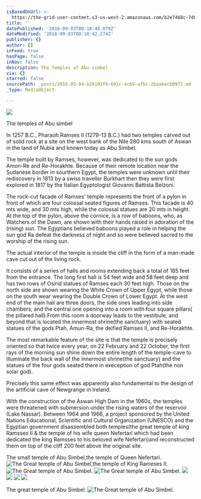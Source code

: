 ```yaml
---
isBasedOnUrl: >-
  https://the-grid-user-content.s3-us-west-2.amazonaws.com/b2e7468c-7d8c-4166-a70c-2162a756b920.jpg
title: ''
datePublished: '2016-09-03T00:10:48.079Z'
dateModified: '2016-09-03T00:10:42.274Z'
publisher: {}
author: []
inFeed: true
hasPage: false
inNav: false
description: The temples of Abu simbel
via: {}
starred: false
sourcePath: _posts/2016-05-04-b26103f8-693c-4c69-afbc-2baabecb0972.md
_type: MediaObject

---
```

<article style=""><img src="https://the-grid-user-content.s3-us-west-2.amazonaws.com/2b23e313-8d9a-4586-aeb1-bbccdb560d93.jpg" /></article>

The temples of Abu simbel

In 1257 B.C., Pharaoh Ramses II (1279-13 B.C.) had two temples carved out of solid rock at a site on the west bank of the Nile 280 kms south of Aswan in the land of Nubia and known today as Abu Simbel.

The temple built by Ramses, however, was dedicated to the sun gods Amon-Re and Re-Horakhte. Because of their remote location near the Sudanese border in sourthern Egypt, the temples were unknown until their rediscovery in 1813 by a swiss traveller Burkhart then they were first explored in 1817 by the Italian Egyptologist Giovanni Battista Belzoni.

The rock-cut facade of Ramses' temple represents the front of a pylon in front of which are four colossal seated figures of Ramses. This facade is 40 mts wide, and 30 mts high, while the colossal statues are 20 mts in height. At the top of the pylon, above the cornice, is a row of baboons, who, as Watchers of the Dawn, are shown with their hands raised in adoration of the (rising) sun. The Egyptians believed baboons played a role in helping the sun god Ra defeat the darkness of night and so were believed sacred to the worship of the rising sun.

The actual interior of the temple is inside the cliff in the form of a man-made cave cut out of the living rock.

It consists of a series of halls and rooms extending back a total of 185 feet from the entrance. The long first hall is 54 feet wide and 58 feet deep and has two rows of Osirid statues of Ramses each 30 feet high. Those on the north side are shown wearing the White Crown of Upper Egypt, while those on the south wear wearing the Double Crown of Lower Egypt. At the west end of the main hall are three doors, the side ones leading into side chambers, and the central one opening into a room with four square pillars( the pillared hall).From this room a doorway leads to the vestibule, and beyond that is located the innermost shrine(the sanctuary) with seated statues of the gods Ptah, Amun-Ra, the deified Ramses II, and Re-Horakhte.

The most remarkable feature of the site is that the temple is precisely oriented so that twice every year, on 22 February and 22 October, the first rays of the morning sun shine down the entire length of the temple-cave to illuminate the back wall of the innermost shrine(the sanctuary) and the statues of the four gods seated there in exeception of god Ptah(the non solar god).

Precisely this same effect was apparently also fundamental to the design of the artificial cave of Newgrange in Ireland.

With the construction of the Aswan High Dam in the 1960s, the temples were threatened with submersion under the rising waters of the reservoir (Lake Nassar). Between 1964 and 1966, a project sponsored by the United Nations Educational, Scientific and Cultural Organization (UNESCO) and the Egyptian government disassembled both temples(the great temple of king Ramsses II & the temple of his wife queen Nefertari which had been dedicated the king Ramsses to his beloved wife Nefertari)and reconstructed them on top of the cliff 200 feet above the original site.

The small temple of Abu Simbel,the temple of Queen Nefertari.
![The Great temple of Abu Simbel,the temple of King Rameses II. ](https://the-grid-user-content.s3-us-west-2.amazonaws.com/b2e7468c-7d8c-4166-a70c-2162a756b920.jpg)
![The Great temple of Abu Simbel. ](https://the-grid-user-content.s3-us-west-2.amazonaws.com/6325f459-2c39-4814-b970-21633028c671.jpg)
![The Great temple of Abu Simbel. ](https://the-grid-user-content.s3-us-west-2.amazonaws.com/294560e2-f557-406d-829c-1bd840cb2774.jpg)
![](https://the-grid-user-content.s3-us-west-2.amazonaws.com/d0dbd4d7-22dc-4343-bb0c-fc60a75ca01d.jpg)
![](https://the-grid-user-content.s3-us-west-2.amazonaws.com/4af1d37b-e31c-4e80-bae7-78e209b69e37.jpg)
![](https://the-grid-user-content.s3-us-west-2.amazonaws.com/eb05a744-33b8-4be6-98b4-9ec9005217f5.jpg)
![](https://the-grid-user-content.s3-us-west-2.amazonaws.com/384a76bf-0526-4b4f-8317-4dcfec461d12.jpg)

The great temple of Abu Simbel.
![The Great temple of Abu Simbel. ](https://the-grid-user-content.s3-us-west-2.amazonaws.com/6ac6a995-6be8-4705-ab1f-73daf8c814a5.jpg)